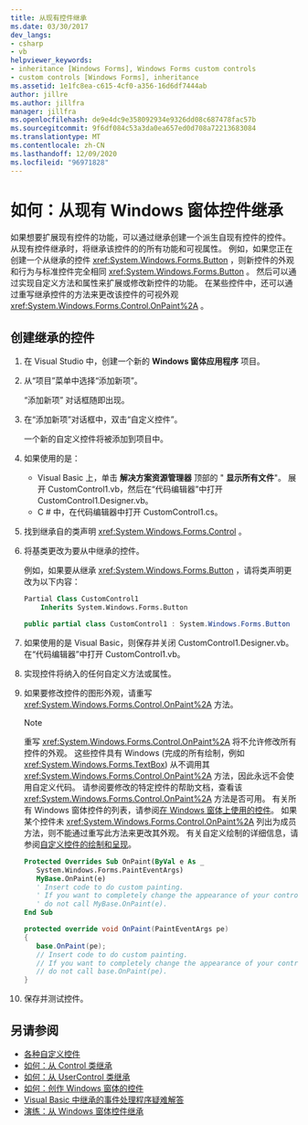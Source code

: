 ```yaml
---
title: 从现有控件继承
ms.date: 03/30/2017
dev_langs:
- csharp
- vb
helpviewer_keywords:
- inheritance [Windows Forms], Windows Forms custom controls
- custom controls [Windows Forms], inheritance
ms.assetid: 1e1fc8ea-c615-4cf0-a356-16d6df7444ab
author: jillre
ms.author: jillfra
manager: jillfra
ms.openlocfilehash: de9e4dc9e358092934e9326dd08c687478fac57b
ms.sourcegitcommit: 9f6df084c53a3da0ea657ed0d708a72213683084
ms.translationtype: MT
ms.contentlocale: zh-CN
ms.lasthandoff: 12/09/2020
ms.locfileid: "96971828"
---
```

# <a name="how-to-inherit-from-existing-windows-forms-controls"></a>如何：从现有 Windows 窗体控件继承

如果想要扩展现有控件的功能，可以通过继承创建一个派生自现有控件的控件。 从现有控件继承时，将继承该控件的的所有功能和可视属性。 例如，如果您正在创建一个从继承的控件 <xref:System.Windows.Forms.Button> ，则新控件的外观和行为与标准控件完全相同 <xref:System.Windows.Forms.Button> 。 然后可以通过实现自定义方法和属性来扩展或修改新控件的功能。 在某些控件中，还可以通过重写继承控件的方法来更改该控件的可视外观 <xref:System.Windows.Forms.Control.OnPaint%2A> 。

## <a name="to-create-an-inherited-control"></a>创建继承的控件

1. 在 Visual Studio 中，创建一个新的 **Windows 窗体应用程序** 项目。

1. 从“项目”菜单中选择“添加新项”。

    “添加新项”  对话框随即出现。

1. 在“添加新项”对话框中，双击“自定义控件”。

    一个新的自定义控件将被添加到项目中。

1. 如果使用的是：

    - Visual Basic 上，单击 **解决方案资源管理器** 顶部的 " **显示所有文件**"。 展开 CustomControl1.vb，然后在“代码编辑器”中打开 CustomControl1.Designer.vb。
    - C # 中，在代码编辑器中打开 CustomControl1.cs。

1. 找到继承自的类声明 <xref:System.Windows.Forms.Control> 。

1. 将基类更改为要从中继承的控件。

     例如，如果要从继承 <xref:System.Windows.Forms.Button> ，请将类声明更改为以下内容：

    ```vb
    Partial Class CustomControl1
        Inherits System.Windows.Forms.Button
    ```

    ```csharp
    public partial class CustomControl1 : System.Windows.Forms.Button
    ```

1. 如果使用的是 Visual Basic，则保存并关闭 CustomControl1.Designer.vb。 在“代码编辑器”中打开 CustomControl1.vb。

1. 实现控件将纳入的任何自定义方法或属性。

1. 如果要修改控件的图形外观，请重写 <xref:System.Windows.Forms.Control.OnPaint%2A> 方法。

    > [!NOTE]
    > 重写 <xref:System.Windows.Forms.Control.OnPaint%2A> 将不允许修改所有控件的外观。 这些控件具有 Windows (完成的所有绘制，例如 <xref:System.Windows.Forms.TextBox>) 从不调用其 <xref:System.Windows.Forms.Control.OnPaint%2A> 方法，因此永远不会使用自定义代码。 请参阅要修改的特定控件的帮助文档，查看该 <xref:System.Windows.Forms.Control.OnPaint%2A> 方法是否可用。 有关所有 Windows 窗体控件的列表，请参阅[在 Windows 窗体上使用的控件](controls-to-use-on-windows-forms.md)。 如果某个控件未 <xref:System.Windows.Forms.Control.OnPaint%2A> 列出为成员方法，则不能通过重写此方法来更改其外观。 有关自定义绘制的详细信息，请参阅[自定义控件的绘制和呈现](custom-control-painting-and-rendering.md)。

    ```vb
    Protected Overrides Sub OnPaint(ByVal e As _
       System.Windows.Forms.PaintEventArgs)
       MyBase.OnPaint(e)
       ' Insert code to do custom painting.
       ' If you want to completely change the appearance of your control,
       ' do not call MyBase.OnPaint(e).
    End Sub
    ```

    ```csharp
    protected override void OnPaint(PaintEventArgs pe)
    {
       base.OnPaint(pe);
       // Insert code to do custom painting.
       // If you want to completely change the appearance of your control,
       // do not call base.OnPaint(pe).
    }
    ```

1. 保存并测试控件。

## <a name="see-also"></a>另请参阅

- [各种自定义控件](varieties-of-custom-controls.md)
- [如何：从 Control 类继承](how-to-inherit-from-the-control-class.md)
- [如何：从 UserControl 类继承](how-to-inherit-from-the-usercontrol-class.md)
- [如何：创作 Windows 窗体的控件](how-to-author-controls-for-windows-forms.md)
- [Visual Basic 中继承的事件处理程序疑难解答](/dotnet/visual-basic/programming-guide/language-features/events/troubleshooting-inherited-event-handlers)
- [演练：从 Windows 窗体控件继承](walkthrough-inheriting-from-a-windows-forms-control-with-visual-csharp.md)

